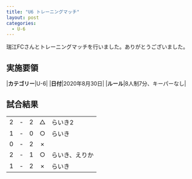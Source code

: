 ```yaml
---
title: "U6 トレーニングマッチ"
layout: post
categories:
  - U-6
---
```


瑞江FCさんとトレーニングマッチを行いました。ありがとうございました。


## 実施要領

|**カテゴリー**|U-6|
|**日付**|2020年8月30日|
|**ルール**|8人制7分、キーパーなし|


## 試合結果

|    |   |    |         |    |
|:--:|:-:|:--:|:--:|:--------|
|    2| - |   2|△|らいき2|
|    1| - |   0|○|らいき|
|    0| - |   2|×||
|    2|- |   1|○|らいき、えりか|
|    1| - |   2|×|らいき|
